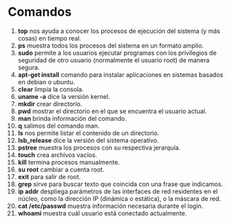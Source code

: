 # Comandos

1. **top**   nos ayuda a conocer los procesos de ejecución del sistema (y más cosas) en tiempo real.
2. **ps**  muestra todos los procesos del sistema en un formato amplio.
3. **sudo**  permite a los usuarios ejecutar programas con los privilegios de seguridad de otro usuario (normalmente el usuario root) de manera segura.
4. **apt-get install**  comando para instalar aplicaciones en sistemas basados en debian o ubuntu.
5. **clear**  limpia la consola.
6. **uname -a**  dice la versión kernel.
7. **mkdir**  crear directorio.
8. **pwd**  mostrar el directorio en el que se encuentra el usuario actual.
9.  **man**  brinda información del comando.
10. **q**  salimos del comando man.
11. **ls**  nos permite listar el contenido de un directorio.
12.  **lsb_release**  dice la versión del sistema operativo.
13.  **pstree**  muestra los procesos con su respectiva jerarquía.
14.  **touch**  crea archivos vacíos.
15.  **kill**  termina procesos manualmente.
16.  **su root**  cambiar a cuenta root.
17.  **exit**  para salir de root.
18.  **grep**  sirve para buscar texto que coincida con una frase que indicamos.
19.  **ip addr**  despliega parámetros de las interfaces de red residentes en el núcleo, como la dirección IP (dinámica o estática), o la máscara de red.
20.  **cat /etc/passwd**  muestra información necesaria durante el login.
21.  **whoami** muestra cuál usuario está conectado actualmente.
